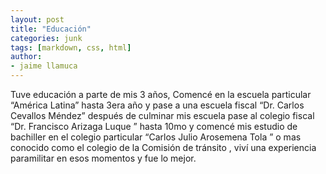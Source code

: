 ```yaml
---
layout: post
title: "Educación"
categories: junk
tags: [markdown, css, html]
author:
- jaime llamuca 
---
```

Tuve educación a parte de mis 3 años, Comencé en la escuela particular “América Latina” hasta 3era año y pase a una escuela fiscal “Dr. Carlos Cevallos Méndez” después de culminar mis escuela pase al colegio fiscal “Dr. Francisco Arizaga Luque ” hasta 10mo y comencé mis estudio de bachiller en el colegio particular “Carlos Julio Arosemena Tola ” o mas conocido como el colegio de la Comisión de tránsito , viví una experiencia paramilitar en esos momentos y fue lo mejor.
